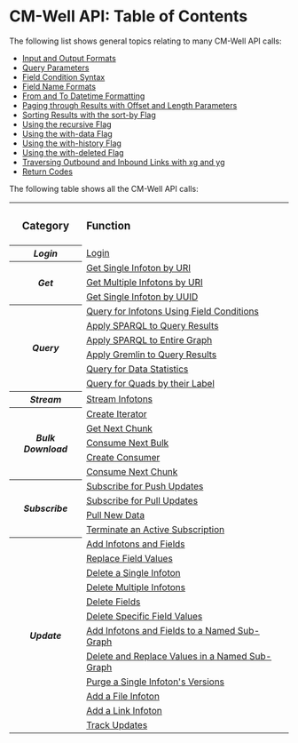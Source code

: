 # CM-Well API: Table of Contents #

The following list shows general topics relating to many CM-Well API calls:

* [Input and Output Formats](API.InputAndOutputFormats.md)
* [Query Parameters](API.QueryParameters.md)
* [Field Condition Syntax](API.FieldConditionSyntax.md)
* [Field Name Formats](API.FieldNameFormats.md)
* [From and To Datetime Formatting](API.FromAndToDatetimeFormatting.md)
* [Paging through Results with Offset and Length Parameters](API.PagingThroughResultsWithOffsetAndLengthParameters.md)
* [Sorting Results with the sort-by Flag](API.SortingResultsWithTheSort-byFlag.md)
* [Using the recursive Flag](API.UsingTheRecursiveFlag.md)
* [Using the with-data Flag](API.UsingTheWith-dataFlag.md)
* [Using the with-history Flag](API.UsingTheWith-historyFlag.md)
* [Using the with-deleted Flag](API.UsingTheWith-deletedFlag.md)
* [Traversing Outbound and Inbound Links with xg and yg](API.TraversingOutboundAndInboundLinksWithXgAndYg.md)
* [Return Codes](API.ReturnCodes.md)

The following table shows all the CM-Well API calls:

<table>
  <tr>
    <th><h3>Category</h3></th>
    <th align=left><h3>Function</h3></th>
  </tr>
  <tr>
    <th><i>Login</i></th>
    <td><a href="API.Login.Login.md">Login</a></td>
  </tr>
  <tr>
    <th rowspan="3"><i>Get</i></th>
    <td><a href="API.Get.GetSingleInfotonByURI.md">Get Single Infoton by URI</a></td>
  </tr>
  <tr>
    <td><a href="API.Get.GetMultipleInfotonsByURI.md">Get Multiple Infotons by URI</a></td>
  </tr>
<tr>
    <td><a href="API.Get.GetSingleInfotonByUUID.md">Get Single Infoton by UUID</a></td>
  </tr>
  <tr>
    <th rowspan="6"><i>Query</i></th>
    <td><a href="API.Query.QueryForInfotonsUsingFieldConditions.md">Query for Infotons Using Field Conditions</a></td>
  </tr>
  <tr>
    <td><a href="API.Query.ApplySPARQLToQueryResults.md">Apply SPARQL to Query Results</a></td>
  </tr>
<tr>
    <td><a href="API.Query.ApplySPARQLToEntireGraph.md">Apply SPARQL to Entire Graph</a></td>
  </tr>
<tr>
    <td><a href="API.Query.ApplyGremlinToQueryResults.md">Apply Gremlin to Query Results</a></td>
  </tr>
<tr>
    <td><a href="API.Query.DataStatistics.md">Query for Data Statistics</a></td>
  </tr>
<tr>
    <td><a href="API.Query.QueryForQuadsByTheirLabel.md">Query for Quads by their Label</a></td>
  </tr>
<tr>
    <th><i>Stream</i></th>
    <td><a href="API.Stream.StreamInfotons.md">Stream Infotons</a></td>
  </tr>
<tr>
    <th rowspan="5"><i>Bulk Download</i></th>
    <td><a href="API.Stream.CreateIterator.md">Create Iterator</a></td>
  </tr>
<tr>
    <td><a href="API.Stream.GetNextChunk.md">Get Next Chunk</a></td>
  </tr>
<tr>
    <td><a href="API.Stream.ConsumeNextBulk.md">Consume Next Bulk</a></td>
  </tr>
<tr>
    <td><a href="API.Stream.CreateConsumer.md">Create Consumer</a></td>
  </tr>
<tr>
    <td><a href="API.Stream.ConsumeNextChunk.md">Consume Next Chunk</a></td>
  </tr>
<tr>
    <th rowspan="4"><i>Subscribe</i></th>
    <td><a href="API.Subscribe.SubscribeForPushedData.md">Subscribe for Push Updates</a></td>
  </tr>
  <tr>
    <td><a href="API.Subscribe.SubscribeForPulledData.md">Subscribe for Pull Updates</a></td>
  </tr>
<tr>
    <td><a href="API.Subscribe.PullNewData.md">Pull New Data</a></td>
  </tr>
<tr>
    <td><a href="API.Subscribe.Unsubscribe.md">Terminate an Active Subscription</a></td>
  </tr>
<tr>
    <th rowspan="12"><i>Update</i></th>
    <td><a href="API.Update.AddInfotonsAndFields.md">Add Infotons and Fields</a></td>
  </tr>
  <tr>
    <td><a href="API.Update.ReplaceFieldValues.md">Replace Field Values</a></td>
  </tr>
  <tr>
    <td><a href="API.Update.DeleteASingleInfoton.md">Delete a Single Infoton</a></td>
  </tr>
  <tr>
    <td><a href="API.Update.DeleteMultipleInfotons.md">Delete Multiple Infotons</a></td>
  </tr>
  <tr>
    <td><a href="API.Update.DeleteFields.md">Delete Fields</a></td>
  </tr>
 <tr>
    <td><a href="API.Update.DeleteSpecificFieldValues.md">Delete Specific Field Values</a></td>
  </tr>
  <tr>
    <td><a href="API.Update.AddInfotonsAndFieldsToSubGraph.md">Add Infotons and Fields to a Named Sub-Graph</a></td>
  </tr>
  <tr>
    <td><a href="API.Update.DeleteOrReplaceValuesInNamedSubGraph.md">Delete and Replace Values in a Named Sub-Graph</a></td>
  </tr>
  <tr>
    <td><a href="API.Update.Purge.md">Purge a Single Infoton's Versions</a></td>
  </tr>
  <tr>
    <td><a href="API.Update.AddFileInfoton.md">Add a File Infoton</a></td>
  </tr>
  <tr>
    <td><a href="API.Update.AddLinkInfoton.md">Add a Link Infoton</a></td>
  </tr>
<tr>
    <td><a href="API.Update.TrackUpdates.md">Track Updates</a></td>
  </tr>
</table>

















